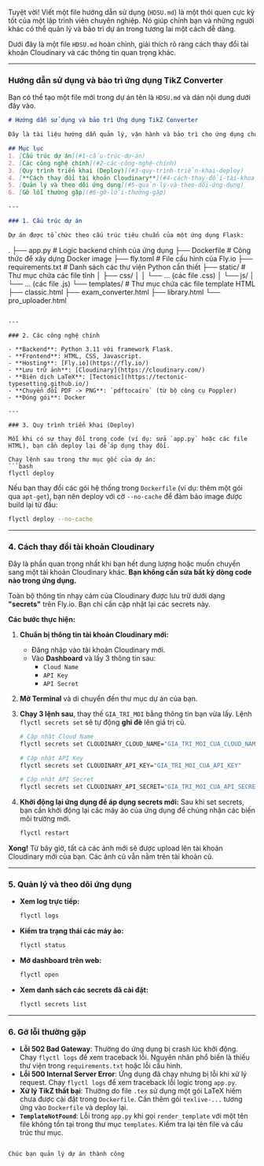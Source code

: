 Tuyệt vời! Viết một file hướng dẫn sử dụng (`HDSU.md`) là một thói quen cực kỳ tốt của một lập trình viên chuyên nghiệp. Nó giúp chính bạn và những người khác có thể quản lý và bảo trì dự án trong tương lai một cách dễ dàng.

Dưới đây là một file `HDSU.md` hoàn chỉnh, giải thích rõ ràng cách thay đổi tài khoản Cloudinary và các thông tin quan trọng khác.

---

### **Hướng dẫn sử dụng và bảo trì ứng dụng TikZ Converter**

Bạn có thể tạo một file mới trong dự án tên là `HDSU.md` và dán nội dung dưới đây vào.

```markdown
# Hướng dẫn sử dụng và bảo trì Ứng dụng TikZ Converter

Đây là tài liệu hướng dẫn quản lý, vận hành và bảo trì cho ứng dụng chuyển đổi TikZ sang ảnh, được triển khai trên nền tảng Fly.io và tích hợp với Cloudinary.

## Mục lục
1. [Cấu trúc dự án](#1-cấu-trúc-dự-án)
2. [Các công nghệ chính](#2-các-công-nghệ-chính)
3. [Quy trình triển khai (Deploy)](#3-quy-trình-triển-khai-deploy)
4. [**Cách thay đổi tài khoản Cloudinary**](#4-cách-thay-đổi-tài-khoản-cloudinary)
5. [Quản lý và theo dõi ứng dụng](#5-quản-lý-và-theo-dõi-ứng-dụng)
6. [Gỡ lỗi thường gặp](#6-gỡ-lỗi-thường-gặp)

---

### 1. Cấu trúc dự án

Dự án được tổ chức theo cấu trúc tiêu chuẩn của một ứng dụng Flask:

```
.
├── app.py              # Logic backend chính của ứng dụng
├── Dockerfile          # Công thức để xây dựng Docker image
├── fly.toml            # File cấu hình của Fly.io
├── requirements.txt    # Danh sách các thư viện Python cần thiết
├── static/             # Thư mục chứa các file tĩnh
│   ├── css/
│   │   └── ... (các file .css)
│   └── js/
│       └── ... (các file .js)
└── templates/          # Thư mục chứa các file template HTML
    ├── classic.html
    ├── exam_converter.html
    ├── library.html
    └── pro_uploader.html
```

---

### 2. Các công nghệ chính

- **Backend**: Python 3.11 với framework Flask.
- **Frontend**: HTML, CSS, Javascript.
- **Hosting**: [Fly.io](https://fly.io/)
- **Lưu trữ ảnh**: [Cloudinary](https://cloudinary.com/)
- **Biên dịch LaTeX**: [Tectonic](https://tectonic-typesetting.github.io/)
- **Chuyển đổi PDF -> PNG**: `pdftocairo` (từ bộ công cụ Poppler)
- **Đóng gói**: Docker

---

### 3. Quy trình triển khai (Deploy)

Mỗi khi có sự thay đổi trong code (ví dụ: sửa `app.py` hoặc các file HTML), bạn cần deploy lại để áp dụng thay đổi.

Chạy lệnh sau trong thư mục gốc của dự án:
```bash
flyctl deploy
```

Nếu bạn thay đổi các gói hệ thống trong `Dockerfile` (ví dụ: thêm một gói qua `apt-get`), bạn nên deploy với cờ `--no-cache` để đảm bảo image được build lại từ đầu:
```bash
flyctl deploy --no-cache
```

---

### 4. **Cách thay đổi tài khoản Cloudinary**

Đây là phần quan trọng nhất khi bạn hết dung lượng hoặc muốn chuyển sang một tài khoản Cloudinary khác. **Bạn không cần sửa bất kỳ dòng code nào trong ứng dụng.**

Toàn bộ thông tin nhạy cảm của Cloudinary được lưu trữ dưới dạng **"secrets"** trên Fly.io. Bạn chỉ cần cập nhật lại các secrets này.

**Các bước thực hiện:**

1.  **Chuẩn bị thông tin tài khoản Cloudinary mới:**
    *   Đăng nhập vào tài khoản Cloudinary mới.
    *   Vào **Dashboard** và lấy 3 thông tin sau:
        *   `Cloud Name`
        *   `API Key`
        *   `API Secret`

2.  **Mở Terminal** và di chuyển đến thư mục dự án của bạn.

3.  **Chạy 3 lệnh sau**, thay thế `GIA_TRI_MOI` bằng thông tin bạn vừa lấy. Lệnh `flyctl secrets set` sẽ tự động **ghi đè** lên giá trị cũ.

    ```bash
    # Cập nhật Cloud Name
    flyctl secrets set CLOUDINARY_CLOUD_NAME="GIA_TRI_MOI_CUA_CLOUD_NAME"

    # Cập nhật API Key
    flyctl secrets set CLOUDINARY_API_KEY="GIA_TRI_MOI_CUA_API_KEY"

    # Cập nhật API Secret
    flyctl secrets set CLOUDINARY_API_SECRET="GIA_TRI_MOI_CUA_API_SECRET"
    ```

4.  **Khởi động lại ứng dụng để áp dụng secrets mới:**
    Sau khi set secrets, bạn cần khởi động lại các máy ảo của ứng dụng để chúng nhận các biến môi trường mới.
    ```bash
    flyctl restart
    ```

**Xong!** Từ bây giờ, tất cả các ảnh mới sẽ được upload lên tài khoản Cloudinary mới của bạn. Các ảnh cũ vẫn nằm trên tài khoản cũ.

---

### 5. Quản lý và theo dõi ứng dụng

- **Xem log trực tiếp:**
  ```bash
  flyctl logs
  ```
- **Kiểm tra trạng thái các máy ảo:**
  ```bash
  flyctl status
  ```
- **Mở dashboard trên web:**
  ```bash
  flyctl open
  ```
- **Xem danh sách các secrets đã cài đặt:**
  ```bash
  flyctl secrets list
  ```

---

### 6. Gỡ lỗi thường gặp

- **Lỗi 502 Bad Gateway**: Thường do ứng dụng bị crash lúc khởi động. Chạy `flyctl logs` để xem traceback lỗi. Nguyên nhân phổ biến là thiếu thư viện trong `requirements.txt` hoặc lỗi cấu hình.
- **Lỗi 500 Internal Server Error**: Ứng dụng đã chạy nhưng bị lỗi khi xử lý request. Chạy `flyctl logs` để xem traceback lỗi logic trong `app.py`.
- **Xử lý TikZ thất bại**: Thường do file `.tex` sử dụng một gói LaTeX hiếm chưa được cài đặt trong `Dockerfile`. Cần thêm gói `texlive-...` tương ứng vào `Dockerfile` và deploy lại.
- **`TemplateNotFound`**: Lỗi trong `app.py` khi gọi `render_template` với một tên file không tồn tại trong thư mục `templates`. Kiểm tra lại tên file và cấu trúc thư mục.

```

Chúc bạn quản lý dự án thành công